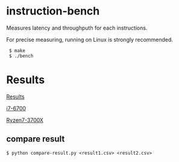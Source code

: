 # instruction-bench
Measures latency and throughputh for each instructions.

For precise measuring, running on Linux is strongly recommended.

     $ make
     $ ./bench

# Results
[Results](logs/linux/)

[i7-6700](logs/linux/Intel(R)Core(TM)i7-6700CPU@3.40GHz.csv)

[Ryzen7-3700X](logs/linux/AMDRyzen73700X8-CoreProcessor.csv)


## compare result

    $ python compare-result.py <result1.csv> <result2.csv>
